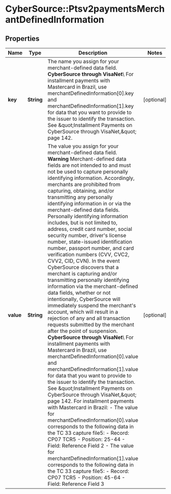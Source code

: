 # CyberSource::Ptsv2paymentsMerchantDefinedInformation

## Properties
Name | Type | Description | Notes
------------ | ------------- | ------------- | -------------
**key** | **String** | The name you assign for your merchant-defined data field.  **CyberSource through VisaNet**\\ For installment payments with Mastercard in Brazil, use merchantDefinedInformation[0].key and merchantDefinedInformation[1].key for data that you want to provide to the issuer to identify the transaction.  See \&quot;Installment Payments on CyberSource through VisaNet,\&quot; page 142.  | [optional] 
**value** | **String** | The value you assign for your merchant-defined data field.  **Warning** Merchant-defined data fields are not intended to and must not be used to capture personally identifying information. Accordingly, merchants are prohibited from capturing, obtaining, and/or transmitting any personally identifying information in or via the merchant-defined data fields. Personally identifying information includes, but is not limited to, address, credit card number, social security number, driver&#39;s license number, state-issued identification number, passport number, and card verification numbers (CVV, CVC2, CVV2, CID, CVN). In the event CyberSource discovers that a merchant is capturing and/or transmitting personally identifying information via the merchant-defined data fields, whether or not intentionally, CyberSource will immediately suspend the merchant&#39;s account, which will result in a rejection of any and all transaction requests submitted by the merchant after the point of suspension.  **CyberSource through VisaNet**\\ For installment payments with Mastercard in Brazil, use merchantDefinedInformation[0].value and merchantDefinedInformation[1].value for data that you want to provide to the issuer to identify the transaction.  See \&quot;Installment Payments on CyberSource through VisaNet,\&quot; page 142.  For installment payments with Mastercard in Brazil: - The value for merchantDefinedInformation[0].value corresponds to the following data in the TC 33 capture file5:   - Record: CP07 TCR5   - Position: 25-44   - Field: Reference Field 2 - The value for merchantDefinedInformation[1].value corresponds to the following data in the TC 33 capture file5:   - Record: CP07 TCR5   - Position: 45-64   - Field: Reference Field 3  | [optional] 


